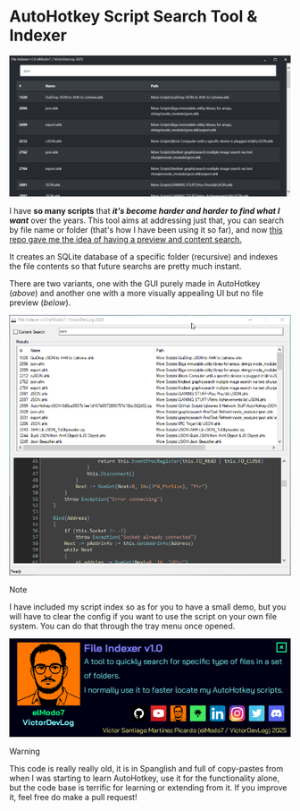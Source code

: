 # AutoHotkey Script Search Tool & Indexer

![Preview](https://github.com/elModo7/Script-Search-Tool/blob/main/res/img/sample2.gif?raw=true)

I have **so many scripts** that ***it's become harder and harder to find what I want*** over the years.
This tool aims at addressing just that, you can search by file name or folder (that's how I have been using it so far), and now [this repo gave me the idea of having a preview and content search.](https://github.com/Ixiko/AHK-CodeSearch)

It creates an SQLite database of a specific folder (recursive) and indexes the file contents so that future searchs are pretty much instant.

There are two variants, one with the GUI purely made in AutoHotkey (*above*) and another one with a more visually appealing UI but no file preview (*below*).

![Preview](https://github.com/elModo7/Script-Search-Tool/blob/main/res/img/sample1.gif?raw=true)

> [!NOTE] 
> I have included my script index so as for you to have a small demo, but you will have to clear the config if you want to use the script on your own file system.
> You can do that through the tray menu once opened.

![Preview](https://github.com/elModo7/Script-Search-Tool/blob/main/res/img/about.png?raw=true)

> [!WARNING] 
> This code is really really old, it is in Spanglish and full of copy-pastes from when I was starting to learn AutoHotkey, use it for the functionality alone, but the code base is terrific for learning or extending from it.
> If you improve it, feel free do make a pull request!
